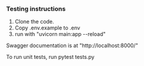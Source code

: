 ### Testing instructions

1. Clone the code.
2. Copy .env.example to .env
3. run with "uvicorn main:app --reload"

Swagger documentation is at "http://localhost:8000/"

To run unit tests, run pytest tests.py
